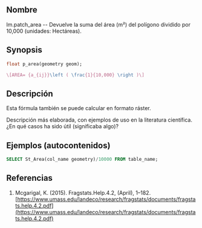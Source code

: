 ## Nombre
lm.patch_area --  Devuelve la suma del área (m²) del polígono dividido por 10,000 (unidades: Hectáreas).

## Synopsis

```sql
float p_area(geometry geom);
```

```tex
\[AREA= {a_{ij}}\left ( \frac{1}{10,000} \right )\]
```

## Descripción

Esta fórmula también se puede calcular en formato ráster.

Descripción más elaborada, con ejemplos de uso en la literatura científica. ¿En qué casos ha sido útil (significaba algo)?


## Ejemplos (autocontenidos)


```sql
SELECT St_Area(col_name geometry)/10000 FROM table_name;
```

## Referencias

1. Mcgarigal, K. (2015). Fragstats.Help.4.2, (April), 1–182. [https://www.umass.edu/landeco/research/fragstats/documents/fragstats.help.4.2.pdf](https://www.umass.edu/landeco/research/fragstats/documents/fragstats.help.4.2.pdf)

